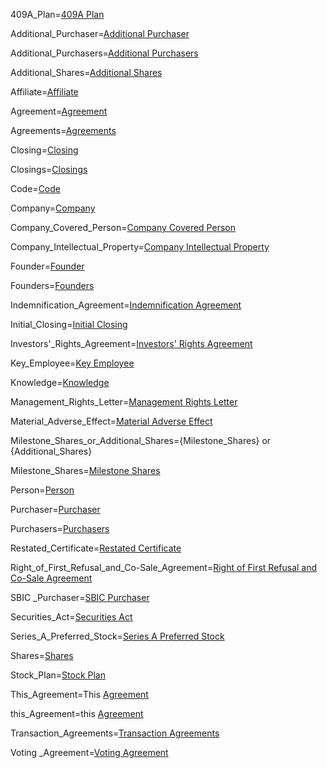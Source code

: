 409A_Plan=<a href="#Rep.Company.2.5.sec" class="definedterm">409A Plan</a>

Additional_Purchaser=<a href="#Sale.3.1.sec" class="definedterm">Additional Purchaser</a>

Additional_Purchasers=<a href="#Sale.3.1.sec" class="definedterm">Additional Purchasers</a>

Additional_Shares=<a href="#Sale.3.1.sec" class="definedterm">Additional Shares</a>

Affiliate=<a href="#Def.Affiliate.sec" class="definedterm">Affiliate</a>

Agreement=<a href="#Intro.sec" class="definedterm">Agreement</a>

Agreements=<a href="#Intro.sec" class="definedterm">Agreements</a>

Closing=<a href="#Sale.2.1.sec" class="definedterm">Closing</a>

Closings=<a href="#Sale.2.1.sec" class="definedterm">Closings</a>

Code=<a href="#Def.Code.sec" class="definedterm">Code</a>

Company=<a href="#Intro.1.sec" class="definedterm">Company</a>

Company_Covered_Person=<a href="#Def.Company_Covered_Person.sec" class="definedterm">Company Covered Person</a>

Company_Intellectual_Property=<a href="#Def.Company_Intellectual_Property.sec" class="definedterm">Company Intellectual Property</a>

Founder=<a href="#Intro.1.sec" class="definedterm">Founder</a>

Founders=<a href="#Intro.1.sec" class="definedterm">Founders</a>

Indemnification_Agreement=<a href="#Def.Indemnification_Agreement.sec" class="definedterm">Indemnification Agreement</a>

Initial_Closing=<a href="#Sale.2.1.sec" class="definedterm">Initial Closing</a>

Investors'_Rights_Agreement=<a href="#Def.Investors'_Rights_Agreement.sec" class="definedterm">Investors' Rights Agreement</a>

Key_Employee=<a href="#Def.Key_Employee.sec" class="definedterm">Key Employee</a>

Knowledge=<a href="#Def.Knowledge.sec" class="definedterm">Knowledge</a>

Management_Rights_Letter=<a href="#Def.Management_Rights_Letter.sec" class="definedterm">Management Rights Letter</a>

Material_Adverse_Effect=<a href="#Def.Material_Adverse_Effect.sec" class="definedterm">Material Adverse Effect</a>

Milestone_Shares_or_Additional_Shares={Milestone_Shares} or {Additional_Shares}

Milestone_Shares=<a href="#Sale.2.3.sec" class="definedterm">Milestone Shares</a>

Person=<a href="#Def.Person.sec" class="definedterm">Person</a>

Purchaser=<a href="#Intro.1.sec" class="definedterm">Purchaser</a>

Purchasers=<a href="#Intro.1.sec" class="definedterm">Purchasers</a>

Restated_Certificate=<a href="#Sale.1.1.sec" class="definedterm">Restated Certificate</a>

Right_of_First_Refusal_and_Co-Sale_Agreement=<a href="#Def.Right_of_First_Refusal_and_Co-Sale_Agreement.sec" class="definedterm">Right of First Refusal and Co-Sale Agreement</a>

SBIC _Purchaser=<a href="#Rep.Company.27.sec" class="definedterm">SBIC  Purchaser</a>

Securities_Act=<a href="#Def.Securities_Act.sec" class="definedterm">Securities Act</a>

Series_A_Preferred_Stock=<a href="#Sale.1.2.sec" class="definedterm">Series A Preferred Stock</a>

Shares=<a href="#Def.Shares.sec" class="definedterm">Shares</a>

Stock_Plan=<a href="#Rep.Company.2.2.sec" class="definedterm">Stock Plan</a>

This_Agreement=This <a href="#Intro.1.sec" class="definedterm">Agreement</a>

this_Agreement=this <a href="Intro.1.sec" class="definedterm">Agreement</a>

Transaction_Agreements=<a href="#Def.Transaction_Agreements.sec" class="definedterm">Transaction Agreements</a>

Voting _Agreement=<a href="#Def.Voting _Agreement.sec" class="definedterm">Voting Agreement</a>

